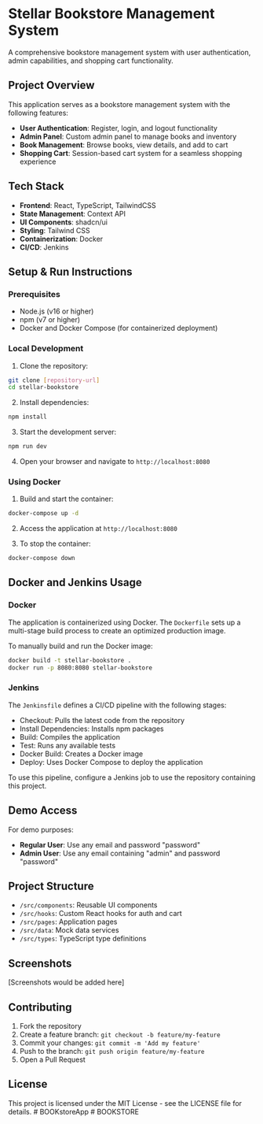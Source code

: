 
# Stellar Bookstore Management System

A comprehensive bookstore management system with user authentication, admin capabilities, and shopping cart functionality.

## Project Overview

This application serves as a bookstore management system with the following features:

- **User Authentication**: Register, login, and logout functionality
- **Admin Panel**: Custom admin panel to manage books and inventory
- **Book Management**: Browse books, view details, and add to cart
- **Shopping Cart**: Session-based cart system for a seamless shopping experience

## Tech Stack

- **Frontend**: React, TypeScript, TailwindCSS
- **State Management**: Context API
- **UI Components**: shadcn/ui
- **Styling**: Tailwind CSS
- **Containerization**: Docker
- **CI/CD**: Jenkins

## Setup & Run Instructions

### Prerequisites

- Node.js (v16 or higher)
- npm (v7 or higher)
- Docker and Docker Compose (for containerized deployment)

### Local Development

1. Clone the repository:
```bash
git clone [repository-url]
cd stellar-bookstore
```

2. Install dependencies:
```bash
npm install
```

3. Start the development server:
```bash
npm run dev
```

4. Open your browser and navigate to `http://localhost:8080`

### Using Docker

1. Build and start the container:
```bash
docker-compose up -d
```

2. Access the application at `http://localhost:8080`

3. To stop the container:
```bash
docker-compose down
```

## Docker and Jenkins Usage

### Docker

The application is containerized using Docker. The `Dockerfile` sets up a multi-stage build process to create an optimized production image.

To manually build and run the Docker image:
```bash
docker build -t stellar-bookstore .
docker run -p 8080:8080 stellar-bookstore
```

### Jenkins

The `Jenkinsfile` defines a CI/CD pipeline with the following stages:
- Checkout: Pulls the latest code from the repository
- Install Dependencies: Installs npm packages
- Build: Compiles the application
- Test: Runs any available tests
- Docker Build: Creates a Docker image
- Deploy: Uses Docker Compose to deploy the application

To use this pipeline, configure a Jenkins job to use the repository containing this project.

## Demo Access

For demo purposes:
- **Regular User**: Use any email and password "password"
- **Admin User**: Use any email containing "admin" and password "password"

## Project Structure

- `/src/components`: Reusable UI components
- `/src/hooks`: Custom React hooks for auth and cart
- `/src/pages`: Application pages
- `/src/data`: Mock data services
- `/src/types`: TypeScript type definitions

## Screenshots

[Screenshots would be added here]

## Contributing

1. Fork the repository
2. Create a feature branch: `git checkout -b feature/my-feature`
3. Commit your changes: `git commit -m 'Add my feature'`
4. Push to the branch: `git push origin feature/my-feature`
5. Open a Pull Request

## License

This project is licensed under the MIT License - see the LICENSE file for details.
#   B O O K s t o r e A p p  
 #   B O O K S T O R E  
 
